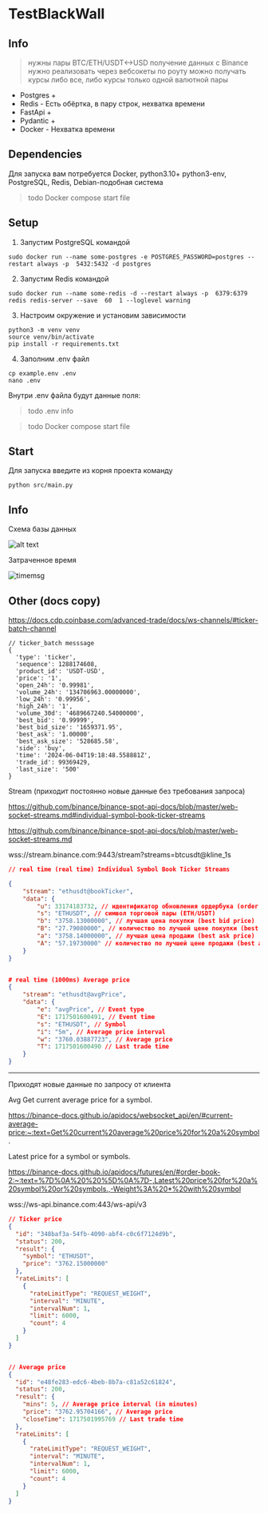 # TestBlackWall

## Info 

> нужны пары BTC/ETH/USDT<->USD
получение данных с Binance нужно реализовать через вебсокеты
по роуту можно получать курсы либо все, либо курсы только одной валютной пары

* Postgres +
* Redis - Есть обёртка, в пару строк, нехватка времени
* FastApi +
* Pydantic +
* Docker - Нехватка времени


## Dependencies

Для запуска вам потребуется Docker, python3.10+ python3-env, PostgreSQL, Redis, Debian-подобная система

> todo Docker compose start file

## Setup

1. Запустим PostgreSQL командой
```shell
sudo docker run --name some-postgres -e POSTGRES_PASSWORD=postgres --restart always -p  5432:5432 -d postgres
```

2. Запустим Redis командой 
```shell
sudo docker run --name some-redis -d --restart always -p  6379:6379 redis redis-server --save  60  1 --loglevel warning
```

3. Настроим окружение и установим зависимости
```shell
python3 -m venv venv
source venv/bin/activate
pip install -r requirements.txt
```

4. Заполним .env файл
```shell
cp example.env .env
nano .env
```

Внутри .env файла будут данные поля:

> todo .env info

> todo Docker compose start file

## Start

Для запуска введите из корня проекта команду

```shell
python src/main.py
```

## Info


Схема базы данных

![alt text](assets/database.png)

Затраченное время

![timemsg](assets/time.png)


## Other (docs copy)

https://docs.cdp.coinbase.com/advanced-trade/docs/ws-channels/#ticker-batch-channel

```shell
// ticker_batch messsage
{
  'type': 'ticker',
  'sequence': 1288174608,
  'product_id': 'USDT-USD',
  'price': '1',
  'open_24h': '0.99981',
  'volume_24h': '134706963.00000000',
  'low_24h': '0.99956',
  'high_24h': '1',
  'volume_30d': '4689667240.54000000',
  'best_bid': '0.99999',
  'best_bid_size': '1659371.95',
  'best_ask': '1.00000',
  'best_ask_size': '528685.58',
  'side': 'buy',
  'time': '2024-06-04T19:18:48.558881Z',
  'trade_id': 99369429,
  'last_size': '500'
}
```


Stream (приходит постоянно новые данные без требования запроса)

https://github.com/binance/binance-spot-api-docs/blob/master/web-socket-streams.md#individual-symbol-book-ticker-streams

https://github.com/binance/binance-spot-api-docs/blob/master/web-socket-streams.md

wss://stream.binance.com:9443/stream?streams=btcusdt@kline_1s
```json 
// real time (real time) Individual Symbol Book Ticker Streams

{
    "stream": "ethusdt@bookTicker",
    "data": {
        "u": 33174183732, // идентификатор обновления ордербука (order book updateId)
        "s": "ETHUSDT", // символ торговой пары (ETH/USDT)
        "b": "3758.13000000", // лучшая цена покупки (best bid price)
        "B": "27.79080000", // количество по лучшей цене покупки (best bid quantity)
        "a": "3758.14000000", // лучшая цена продажи (best ask price)
        "A": "57.19730000" // количество по лучшей цене продажи (best ask quantity)
    }
}


# real time (1000ms) Average price 
{
    "stream": "ethusdt@avgPrice",
    "data": {
        "e": "avgPrice", // Event type
        "E": 1717501600491, // Event time
        "s": "ETHUSDT", // Symbol
        "i": "5m", // Average price interval
        "w": "3760.03887723", // Average price
        "T": 1717501600490 // Last trade time
    }
}
```

-----------

Приходят новые данные по запросу от клиента

Avg Get current average price for a symbol.

https://binance-docs.github.io/apidocs/websocket_api/en/#current-average-price:~:text=Get%20current%20average%20price%20for%20a%20symbol.

Latest price for a symbol or symbols.

https://binance-docs.github.io/apidocs/futures/en/#order-book-2:~:text=%7D%0A%20%20%5D%0A%7D-,Latest%20price%20for%20a%20symbol%20or%20symbols.,-Weight%3A%20*%20with%20symbol

wss://ws-api.binance.com:443/ws-api/v3

```json
// Ticker price
{
  "id": "348baf3a-54fb-4090-abf4-c0c6f7124d9b",
  "status": 200,
  "result": {
    "symbol": "ETHUSDT",
    "price": "3762.15000000"
  },
  "rateLimits": [
    {
      "rateLimitType": "REQUEST_WEIGHT",
      "interval": "MINUTE",
      "intervalNum": 1,
      "limit": 6000,
      "count": 4
    }
  ]
}


// Average price
{
  "id": "e48fe283-edc6-4beb-8b7a-c81a52c61824",
  "status": 200,
  "result": {
    "mins": 5, // Average price interval (in minutes) 
    "price": "3762.95704166", // Average price
    "closeTime": 1717501995769 // Last trade time
  },
  "rateLimits": [
    {
      "rateLimitType": "REQUEST_WEIGHT",
      "interval": "MINUTE",
      "intervalNum": 1,
      "limit": 6000,
      "count": 4
    }
  ]
}
```





